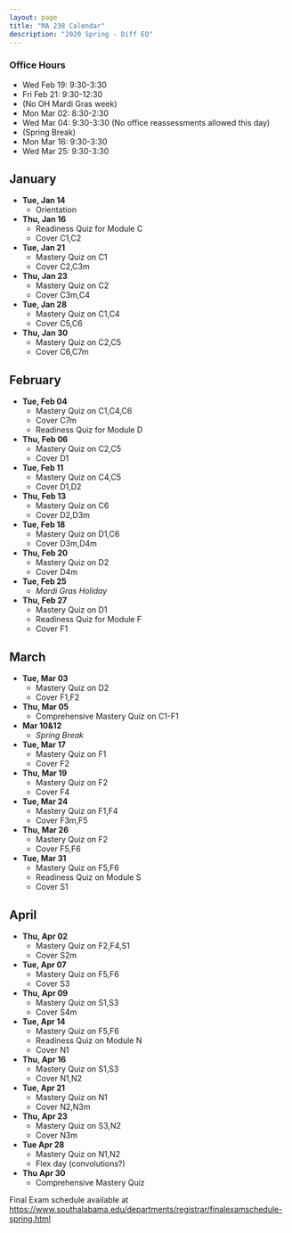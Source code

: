 ```yaml
---
layout: page
title: "MA 238 Calendar"
description: "2020 Spring - Diff EQ"
---
```


### Office Hours

- Wed Feb 19: 9:30-3:30
- Fri Feb 21: 9:30-12:30
- (No OH Mardi Gras week)
- Mon Mar 02: 8:30-2:30
- Wed Mar 04: 9:30-3:30 (No office reassessments allowed this day)
- (Spring Break)
- Mon Mar 16: 9:30-3:30
- Wed Mar 25: 9:30-3:30

## January

- **Tue, Jan 14**
  - Orientation
- **Thu, Jan 16**
  - Readiness Quiz for Module C
  - Cover C1,C2
- **Tue, Jan 21**
  - Mastery Quiz on C1
  - Cover C2,C3m
- **Thu, Jan 23**
  - Mastery Quiz on C2
  - Cover C3m,C4
- **Tue, Jan 28**
  - Mastery Quiz on C1,C4
  - Cover C5,C6
- **Thu, Jan 30**
  - Mastery Quiz on C2,C5
  - Cover C6,C7m

## February

- **Tue, Feb 04**
  - Mastery Quiz on C1,C4,C6
  - Cover C7m
  - Readiness Quiz for Module D
- **Thu, Feb 06**
  - Mastery Quiz on C2,C5
  - Cover D1
- **Tue, Feb 11**
  - Mastery Quiz on C4,C5
  - Cover D1,D2
- **Thu, Feb 13**
  - Mastery Quiz on C6
  - Cover D2,D3m
- **Tue, Feb 18**
  - Mastery Quiz on D1,C6
  - Cover D3m,D4m
- **Thu, Feb 20**
  - Mastery Quiz on D2
  - Cover D4m
- **Tue, Feb 25**
  - *Mardi Gras Holiday*
- **Thu, Feb 27**
  - Mastery Quiz on D1
  - Readiness Quiz for Module F
  - Cover F1

## March

- **Tue, Mar 03**
  - Mastery Quiz on D2
  - Cover F1,F2
- **Thu, Mar 05**
  - Comprehensive Mastery Quiz on C1-F1
- **Mar 10&12**
  - *Spring Break*
- **Tue, Mar 17**
  - Mastery Quiz on F1
  - Cover F2
- **Thu, Mar 19**
  - Mastery Quiz on F2
  - Cover F4
- **Tue, Mar 24**
  - Mastery Quiz on F1,F4
  - Cover F3m,F5
- **Thu, Mar 26**
  - Mastery Quiz on F2
  - Cover F5,F6
- **Tue, Mar 31**
  - Mastery Quiz on F5,F6
  - Readiness Quiz on Module S
  - Cover S1

## April

- **Thu, Apr 02**
  - Mastery Quiz on F2,F4,S1
  - Cover S2m
- **Tue, Apr 07**
  - Mastery Quiz on F5,F6
  - Cover S3
- **Thu, Apr 09**
  - Mastery Quiz on S1,S3
  - Cover S4m
- **Tue, Apr 14**
  - Mastery Quiz on F5,F6
  - Readiness Quiz on Module N
  - Cover N1
- **Thu, Apr 16**
  - Mastery Quiz on S1,S3
  - Cover N1,N2
- **Tue, Apr 21**
  - Mastery Quiz on N1
  - Cover N2,N3m
- **Thu, Apr 23**
  - Mastery Quiz on S3,N2
  - Cover N3m
- **Tue Apr 28**
  - Mastery Quiz on N1,N2
  - Flex day (convolutions?)
- **Thu Apr 30**
  - Comprehensive Mastery Quiz

Final Exam schedule available at <https://www.southalabama.edu/departments/registrar/finalexamschedule-spring.html>
